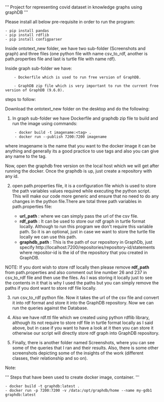 ''' Project for representing covid dataset in knowledge graphs using graphDB '''


Please install all below pre-requisite in order to run the program:
    
	- pip install pandas
	- pip install rdflib
	- pip install configparser


Inside ontotext_new folder, we have two sub-folder (Screenshots and graph) and three files (one python file with name csv_to_rdf, another is path.properties file and last is turtle file with name rdf).

 Inside graph sub-folder we have:

        - Dockerfile which is used to run free version of GraphDB.

        - GraphDB zip file which is very important to run the current free version of GraphDB (9.6.0).

steps to follow: 

Download the ontotext_new folder on the desktop and do the following:

1. In graph sub-folder we have Dockerfile and graphdb zip file to build and run the image using commands:

        - docker build -t imagename:<tag> . 
        - docker run --publish 7200:7200 imagename 
  where imagename is the name that you want to the docker image it can be anything and generally its a good practice to use tags and also you can give any name to the tag.
  
Now, open the graphdb free version on the local host which we will get after running the docker. Once the graphdb is up, just create a repository with any id.

2. open path.properties file, it is a configuration file which is used to store the path variables values required while executing the python script. This will make our code more generic and ensure that no need to do any changes in the python file.There are total three path variables in path.properties file:
        
	- **url_path** : where we can simply pass the url of the csv file.
	- **rdf_path** : It can be used to store our rdf graph in turtle format locally. Although to run this program we don't require this variable path. So it is an optional,           just in case we want to store the turtle file locally we can use this path.
	- **graphdb_path** : This is the path of our repository in GraphDb, just specify http://localhost:7200/repositories/repository-id/statements where repositor-id is the id of the repository that you created in GraphDB.

NOTE: If you dont wish to store rdf locally then please remove **rdf_path** from path.properties and also comment out line number 26 and 237 in csv_to_rdf file and then use the files. As I was storing it locally just to see the contents in it that is why I used the paths but you can simply remove the paths if you dont want to store rdf file locally.

3. run csv_to_rdf python file. Now it takes the url of the csv file and convert it into rdf format and store it into the GraphDB repository. Now we can run the queries against the Database.

4. Also we have rdf.ttl file which we created using python rdflib library, although its not require to store rdf file in turtle format locally as I said above, but in case if you want to have a look at it then you can store it otherwise our script will directly store rdf graph into GraphDB repository.

5. Finally, there is another folder named Screenshots, where you can see some of the queries that I ran and their results. Also, there is some other screenshots depicting some of the insights of the work (different classes, their relationship and so on).

Note: 


''' Steps that have been used to create docker image, container. '''

    - docker build -t graphdb:latest .
    - docker run -p 7200:7200 -v /data:/opt/graphdb/home --name my-gdb1 graphdb:latest
